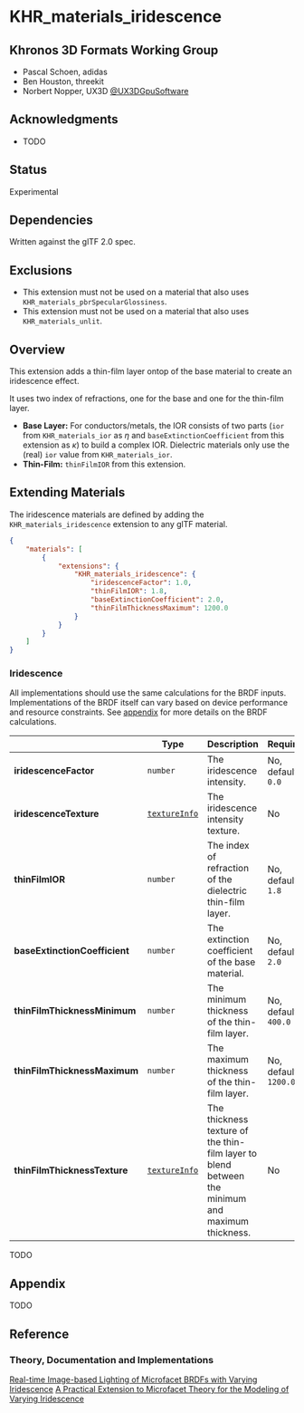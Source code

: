 # KHR\_materials\_iridescence

## Khronos 3D Formats Working Group

* Pascal Schoen, adidas  
* Ben Houston, threekit  
* Norbert Nopper, UX3D [@UX3DGpuSoftware](https://twitter.com/UX3DGpuSoftware)  

## Acknowledgments

* TODO

## Status

Experimental

## Dependencies

Written against the glTF 2.0 spec.

## Exclusions

* This extension must not be used on a material that also uses `KHR_materials_pbrSpecularGlossiness`.
* This extension must not be used on a material that also uses `KHR_materials_unlit`.

## Overview

This extension adds a thin-film layer ontop of the base material to create an iridescence effect.

It uses two index of refractions, one for the base and one for the thin-film layer.

* **Base Layer:** For conductors/metals, the IOR consists of two parts (`ior` from `KHR_materials_ior` as $\eta$ and `baseExtinctionCoefficient` from this extension as $\kappa$) to build a complex IOR. Dielectric materials only use the (real) `ior` value from `KHR_materials_ior`. 
* **Thin-Film:** `thinFilmIOR` from this extension.

## Extending Materials

The iridescence materials are defined by adding the `KHR_materials_iridescence` extension to any glTF material.

```json
{
    "materials": [
        {
            "extensions": {
                "KHR_materials_iridescence": {
                    "iridescenceFactor": 1.0,
                    "thinFilmIOR": 1.8,
                    "baseExtinctionCoefficient": 2.0,
                    "thinFilmThicknessMaximum": 1200.0
                }
            }
        }
    ]
}
```

### Iridescence

All implementations should use the same calculations for the BRDF inputs. Implementations of the BRDF itself can vary based on device performance and resource constraints. See [appendix](/specification/2.0/README.md#appendix-b-brdf-implementation) for more details on the BRDF calculations.

|                              | Type                                                                | Description                                                                                      | Required              |
|------------------------------|---------------------------------------------------------------------|--------------------------------------------------------------------------------------------------|-----------------------|
|**iridescenceFactor**         | `number`                                                            | The iridescence intensity.                                                                       | No, default: `0.0`    |
|**iridescenceTexture**        | [`textureInfo`](/specification/2.0/README.md#reference-textureInfo) | The iridescence intensity texture.                                                               | No                    |
|**thinFilmIOR**               | `number`                                                            | The index of refraction of the dielectric thin-film layer.                                       | No, default: `1.8`    |
|**baseExtinctionCoefficient** | `number`                                                            | The extinction coefficient of the base material.                                                 | No, default: `2.0`    |
|**thinFilmThicknessMinimum**  | `number`                                                            | The minimum thickness of the thin-film layer.                                                    | No, default: `400.0`  |
|**thinFilmThicknessMaximum**  | `number`                                                            | The maximum thickness of the thin-film layer.                                                    | No, default: `1200.0` |
|**thinFilmThicknessTexture**  | [`textureInfo`](/specification/2.0/README.md#reference-textureInfo) | The thickness texture of the thin-film layer to blend between the minimum and maximum thickness. | No                    |

TODO

## Appendix

TODO

## Reference

### Theory, Documentation and Implementations

[Real-time Image-based Lighting of Microfacet BRDFs with Varying Iridescence](https://cg.cs.uni-bonn.de/en/publications/paper-details/kneiphof-2019-iridescence/)
[A Practical Extension to Microfacet Theory for the Modeling of Varying Iridescence](https://hal.archives-ouvertes.fr/hal-01518344/document)
